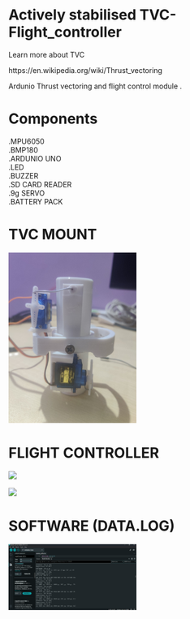 # Actively stabilised TVC-Flight_controller
Learn more about TVC 
<p>
 https://en.wikipedia.org/wiki/Thrust_vectoring
<p>
Ardunio Thrust vectoring and flight control module . 

# Components 
.MPU6050<br/>
.BMP180<br/>
.ARDUNIO UNO<br/>
.LED<br/>
.BUZZER<br/>
.SD CARD READER<br/>
.9g SERVO<br/>
.BATTERY PACK<br/>


# TVC MOUNT
<p>
  <img width=50% src="IMAGES/IMG_20240802_182545.jpg" >
</p>

# FLIGHT CONTROLLER
<p>
  <img width=50% src="IMAGES/IMG_20241020_131857.jpg" >
</p>
<p>
  <img width=50% src="IMAGES/IMG_20241023_184755.jpg" >
</p>

# SOFTWARE (DATA.LOG)
<p>
  <img width=50% src="IMAGES/Screenshot 2024-10-07 212458.png" >
</p>


